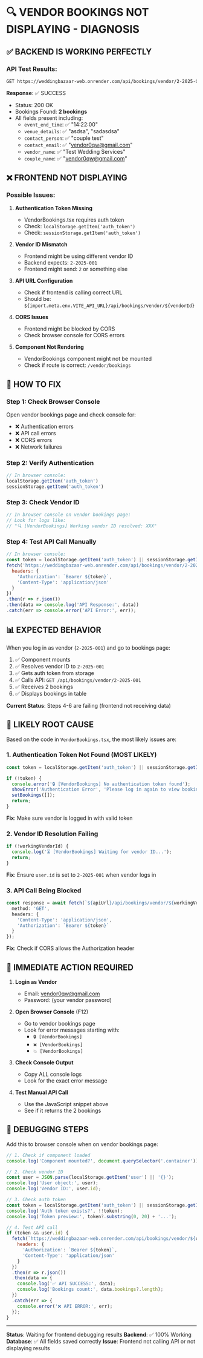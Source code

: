 # 🔍 VENDOR BOOKINGS NOT DISPLAYING - DIAGNOSIS

## ✅ BACKEND IS WORKING PERFECTLY

### API Test Results:
```bash
GET https://weddingbazaar-web.onrender.com/api/bookings/vendor/2-2025-001
```

**Response**: ✅ SUCCESS
- Status: 200 OK
- Bookings Found: **2 bookings**
- All fields present including:
  - `event_end_time`: ✅ "14:22:00"
  - `venue_details`: ✅ "asdsa", "sadasdsa"
  - `contact_person`: ✅ "couple test"
  - `contact_email`: ✅ "vendor0qw@gmail.com"
  - `vendor_name`: ✅ "Test Wedding Services"
  - `couple_name`: ✅ "vendor0qw@gmail.com"

## ❌ FRONTEND NOT DISPLAYING

### Possible Issues:

1. **Authentication Token Missing**
   - VendorBookings.tsx requires auth token
   - Check: `localStorage.getItem('auth_token')`
   - Check: `sessionStorage.getItem('auth_token')`

2. **Vendor ID Mismatch**
   - Frontend might be using different vendor ID
   - Backend expects: `2-2025-001`
   - Frontend might send: `2` or something else

3. **API URL Configuration**
   - Check if frontend is calling correct URL
   - Should be: `${import.meta.env.VITE_API_URL}/api/bookings/vendor/${vendorId}`

4. **CORS Issues**
   - Frontend might be blocked by CORS
   - Check browser console for CORS errors

5. **Component Not Rendering**
   - VendorBookings component might not be mounted
   - Check if route is correct: `/vendor/bookings`

## 🔧 HOW TO FIX

### Step 1: Check Browser Console
Open vendor bookings page and check console for:
- ❌ Authentication errors
- ❌ API call errors
- ❌ CORS errors
- ❌ Network failures

### Step 2: Verify Authentication
```javascript
// In browser console:
localStorage.getItem('auth_token')
sessionStorage.getItem('auth_token')
```

### Step 3: Check Vendor ID
```javascript
// In browser console on vendor bookings page:
// Look for logs like:
// "🔍 [VendorBookings] Working vendor ID resolved: XXX"
```

### Step 4: Test API Call Manually
```javascript
// In browser console:
const token = localStorage.getItem('auth_token') || sessionStorage.getItem('auth_token');
fetch('https://weddingbazaar-web.onrender.com/api/bookings/vendor/2-2025-001', {
  headers: {
    'Authorization': `Bearer ${token}`,
    'Content-Type': 'application/json'
  }
})
.then(r => r.json())
.then(data => console.log('API Response:', data))
.catch(err => console.error('API Error:', err));
```

## 📊 EXPECTED BEHAVIOR

When you log in as vendor (`2-2025-001`) and go to bookings page:

1. ✅ Component mounts
2. ✅ Resolves vendor ID to `2-2025-001`  
3. ✅ Gets auth token from storage
4. ✅ Calls API: `GET /api/bookings/vendor/2-2025-001`
5. ✅ Receives 2 bookings
6. ✅ Displays bookings in table

**Current Status**: Steps 4-6 are failing (frontend not receiving data)

## 🎯 LIKELY ROOT CAUSE

Based on the code in `VendorBookings.tsx`, the most likely issues are:

### 1. **Authentication Token Not Found** (MOST LIKELY)
```typescript
const token = localStorage.getItem('auth_token') || sessionStorage.getItem('auth_token');

if (!token) {
  console.error('🔒 [VendorBookings] No authentication token found');
  showError('Authentication Error', 'Please log in again to view bookings.');
  setBookings([]);
  return;
}
```

**Fix**: Make sure vendor is logged in with valid token

### 2. **Vendor ID Resolution Failing**
```typescript
if (!workingVendorId) {
  console.log('⏳ [VendorBookings] Waiting for vendor ID...');
  return;
}
```

**Fix**: Ensure `user.id` is set to `2-2025-001` when vendor logs in

### 3. **API Call Being Blocked**
```typescript
const response = await fetch(`${apiUrl}/api/bookings/vendor/${workingVendorId}`, {
  method: 'GET',
  headers: {
    'Content-Type': 'application/json',
    'Authorization': `Bearer ${token}`
  }
});
```

**Fix**: Check if CORS allows the Authorization header

## 🚀 IMMEDIATE ACTION REQUIRED

1. **Login as Vendor**
   - Email: vendor0qw@gmail.com
   - Password: (your vendor password)

2. **Open Browser Console** (F12)
   - Go to vendor bookings page
   - Look for error messages starting with:
     - `🔒 [VendorBookings]`
     - `❌ [VendorBookings]`
     - `💥 [VendorBookings]`

3. **Check Console Output**
   - Copy ALL console logs
   - Look for the exact error message

4. **Test Manual API Call**
   - Use the JavaScript snippet above
   - See if it returns the 2 bookings

## 📝 DEBUGGING STEPS

Add this to browser console when on vendor bookings page:

```javascript
// 1. Check if component loaded
console.log('Component mounted?', document.querySelector('.container'));

// 2. Check vendor ID
const user = JSON.parse(localStorage.getItem('user') || '{}');
console.log('User object:', user);
console.log('Vendor ID:', user.id);

// 3. Check auth token
const token = localStorage.getItem('auth_token') || sessionStorage.getItem('auth_token');
console.log('Auth token exists?', !!token);
console.log('Token preview:', token?.substring(0, 20) + '...');

// 4. Test API call
if (token && user.id) {
  fetch(`https://weddingbazaar-web.onrender.com/api/bookings/vendor/${user.id}`, {
    headers: {
      'Authorization': `Bearer ${token}`,
      'Content-Type': 'application/json'
    }
  })
  .then(r => r.json())
  .then(data => {
    console.log('✅ API SUCCESS:', data);
    console.log('Bookings count:', data.bookings?.length);
  })
  .catch(err => {
    console.error('❌ API ERROR:', err);
  });
}
```

---

**Status**: Waiting for frontend debugging results
**Backend**: ✅ 100% Working
**Database**: ✅ All fields saved correctly
**Issue**: Frontend not calling API or not displaying results
